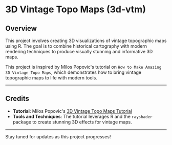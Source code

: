 # 3D Vintage Topo Maps (3d-vtm)

## Overview

This project involves creating 3D visualizations of vintage topographic maps using R. The goal is to combine historical cartography with modern rendering techniques to produce visually stunning and informative 3D maps.

This project is inspired by Milos Popovic's tutorial on `How to Make Amazing 3D Vintage Topo Maps`, which demonstrates how to bring vintage topographic maps to life with modern tools.

---

## Credits

- **Tutorial**: Milos Popovic's [3D Vintage Topo Maps Tutorial](https://www.youtube.com/watch?v=0HFEQU-ELKk&list=PLHJLTurOfpLk2t74bIfjlqfBrN57zqd5A&index=5&ab_channel=MilosMakesMaps)
- **Tools and Techniques**: The tutorial leverages R and the `rayshader` package to create stunning 3D effects for vintage maps.

---

Stay tuned for updates as this project progresses!
